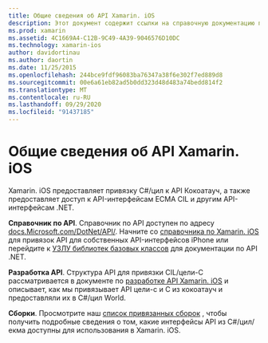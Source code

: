 ```yaml
---
title: Общие сведения об API Xamarin. iOS
description: Этот документ содержит ссылки на справочную документацию по API Xamarin, руководство, описывающее структуру API Xamarin. iOS, и список сборок, доступных для использования в разработке Xamarin.
ms.prod: xamarin
ms.assetid: 4C1669A4-C12B-9C49-4A39-9046576D10DC
ms.technology: xamarin-ios
author: davidortinau
ms.author: daortin
ms.date: 11/25/2015
ms.openlocfilehash: 244bce9fdf96083ba76347a38f6e302f7ed889d8
ms.sourcegitcommit: 00e6a61eb82ad5b0dd323d48d483a74bedd814f2
ms.translationtype: MT
ms.contentlocale: ru-RU
ms.lasthandoff: 09/29/2020
ms.locfileid: "91437185"
---
```

# <a name="xamarinios-api-overview"></a>Общие сведения об API Xamarin. iOS

Xamarin. iOS предоставляет привязку C#/цил к API Кокоатауч, а также предоставляет доступ к API-интерфейсам ECMA CIL и другим API-интерфейсам .NET.

 **Справочник по API**. Справочник по API доступен по адресу [docs.Microsoft.com/DotNet/API/](/dotnet/api/). Начните со [справочника по Xamarin. iOS](/dotnet/api/?view=xamarin-ios-sdk-12) для привязок API для собственных API-интерфейсов iPhone или перейдите к [УЗЛУ библиотек базовых классов](/dotnet/api/?view=xamarinios-10.8) для документации по API .NET.

 **Разработка API**. Структура API для привязки CIL/цели-C рассматривается в документе по [разработке API Xamarin. iOS](~/ios/internals/api-design/index.md) и описывает, как мы привязывает API цели-c и C из кокоатауч и предоставляли их в C#/цил World.

 **Сборки**. Просмотрите наш [список привязанных сборок](~/cross-platform/internals/available-assemblies.md) , чтобы получить подробные сведения о том, какие интерфейсы API из C#/цил/екма доступны для использования в Xamarin. iOS.